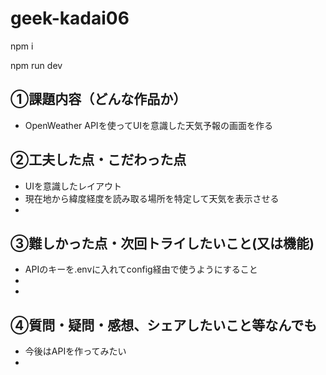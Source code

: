 # geek-kadai06

npm i

npm run dev

## ①課題内容（どんな作品か）

  - OpenWeather APIを使ってUIを意識した天気予報の画面を作る

## ②工夫した点・こだわった点

  - UIを意識したレイアウト
  - 現在地から緯度経度を読み取る場所を特定して天気を表示させる
  - 

## ③難しかった点・次回トライしたいこと(又は機能)

  - APIのキーを.envに入れてconfig経由で使うようにすること
  - 
  - 

## ④質問・疑問・感想、シェアしたいこと等なんでも

  - 今後はAPIを作ってみたい
  - 